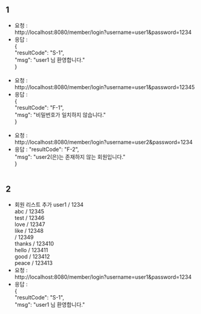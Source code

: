 <h2>1</h2>

- 요청 :  <br>http://localhost:8080/member/login?username=user1&password=1234 
- 응답 : <br>{<br>"resultCode": "S-1", <br>
  "msg": "user1 님 환영합니다."<br>
}<br><br>
- 요청 :  <br>http://localhost:8080/member/login?username=user1&password=12345
- 응답 : <br>{<br>"resultCode": "F-1", <br>
  "msg": "비밀번호가 일치하지 않습니다."<br>
  }<br><br>
- 요청 :  <br>http://localhost:8080/member/login?username=user2&password=1234
- 응답 : "resultCode": "F-2", <br>
  "msg": "user2(은)는 존재하지 않는 회원입니다."<br>
  }<br><br>

<h2>2</h2>

- 회원 리스트 추가
user1 / 1234 <br>
abc / 12345<br>
test / 12346<br>
love / 12347<br>
like / 12348<br>
/ 12349<br>
thanks / 123410<br>
hello / 123411<br>
good / 123412<br>
peace / 123413<br>
- 요청 :  <br>http://localhost:8080/member/login?username=user1&password=1234
- 응답 : <br>{<br>"resultCode": "S-1", <br>
  "msg": "user1 님 환영합니다."<br>